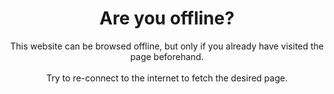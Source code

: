 <div class='post-content' style='text-align: center;'>
  <h1>Are you offline?</h1>
  <p>
    This website can be browsed offline, but only if you already have visited
    the page beforehand.<br><br>
    Try to re-connect to the internet to fetch the desired page.
  </p>
</div>

